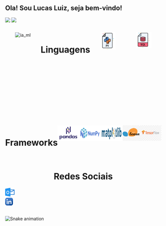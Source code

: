 
## Ola! Sou Lucas Luiz, seja bem-vindo!

<div >
  <img height="180em" src="https://github-readme-stats.vercel.app/api?username=LUCAS-LUIZ-ROCHA&show_icons=true&theme=gotham&include_all_commits=true&count_private=true"/>
  <img height="180em" src="https://github-readme-stats.vercel.app/api/top-langs/?username=LUCAS-LUIZ-ROCHA&layout=compact&langs_count=16&theme=gotham"/>
</div>

## 
<div style="display: flex; justify-content: space-between;"> <br>
  <img align="left"height="300" alt="ia_ml" src="ia_ml.gif">
   <h1 align="center">Linguagens</h1>
   <img align="center" height="55" width="50" alt="python-icon"  src="py2_log.png">
   <br>
   <img align="center" height="50" width="50" alt="sql"  src="Sql_log.png"> 
   <br>
</div>
<div style="display: flex; justify-content: space-between;"> <br>   
    <h1 align="center">Frameworks</h1>
    <img align="center" height="50" width="70" alt="pandas"  src="pandas.png">
    <img align="center" height="50" width="70" alt="numpy"  src="numpy.png">
    <img align="center" height="50" width="70" alt="matplot"  src="matplot.png">
    <img align="center" height="50" width="70" alt="sklearn"  src="sklearn.png">
    <img align="center" height="50" width="70" alt="tensorflow"  src="tensorflow.png">
</div>


<div>
  <br>
  <h1 align="center">Redes Sociais</h1>
  <a href = "mailto: lucasluiz_ads@hotmail.com">
    <img width="30" src="outlook_log.png">
  </a>
  <br>
  <a href = "https://www.linkedin.com/in/lucas-luiz-rocha">
    <img width="25" src="link_log.png">
  </a>
 </div>
<br>



![Snake animation](https://github.com/LuigiGF/LuigiGF/blob/output/github-contribution-grid-snake.svg)
